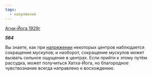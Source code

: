 ```yaml
---
tags:
  - напряжение
---
```

[Агни-Йога 1929г](https://127.0.0.1:4002/agni/1929)

___564___

Вы знаете, как при [напряжении](../../../tags/#напряжение) некоторых центров наблюдается сокращение мускулов; и наоборот, сокращение мускулов может вызвать сильное ощущение в центрах. Если прийти к этому путём рассудка, может получиться Хатха-Йога, но благородное чувствознание всегда направлено к восхождению.